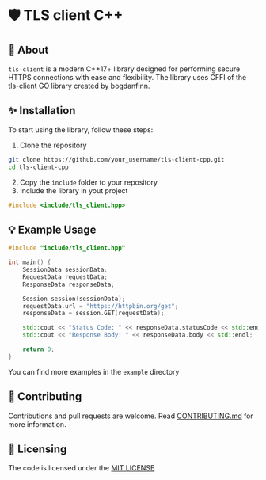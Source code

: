 
# 🛡️ TLS client C++ 

## 📙 About 

`tls-client` is a modern C++17+ library designed for performing secure HTTPS connections with ease and flexibility. The library uses CFFI of the tls-client GO library created by bogdanfinn.

## ✨ Installation

To start using the library, follow these steps:

1. Clone the repository
```bash
git clone https://github.com/your_username/tls-client-cpp.git
cd tls-client-cpp
```

2. Copy the `include` folder to your repository
3. Include the library in yout project

```cpp
#include <include/tls_client.hpp>
```

## 💡 Example Usage
```cpp
#include "include/tls_client.hpp"

int main() {
    SessionData sessionData;
    RequestData requestData;
    ResponseData responseData;

    Session session(sessionData);
    requestData.url = "https://httpbin.org/get";
    responseData = session.GET(requestData);

    std::cout << "Status Code: " << responseData.statusCode << std::endl;
    std::cout << "Response Body: " << responseData.body << std::endl;

    return 0;
}
```

You can find more examples in the `example` directory

## 🤝 Contributing

Contributions and pull requests are welcome. Read [CONTRIBUTING.md](CONTRIBUTING.md) for more information.

## 🧾 Licensing

The code is licensed under the [MIT LICENSE](LICENSE)